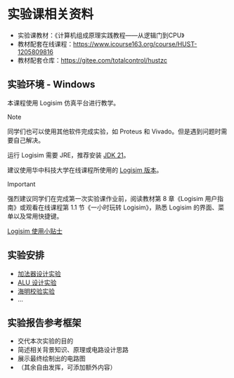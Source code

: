 # 实验课相关资料

* 实验课教材：《计算机组成原理实践教程——从逻辑门到CPU》
* 教材配套在线课程：https://www.icourse163.org/course/HUST-1205809816
* 教材配套仓库：https://gitee.com/totalcontrol/hustzc

## 实验环境 - Windows

本课程使用 Logisim 仿真平台进行教学。

> [!NOTE]
> 同学们也可以使用其他软件完成实验，如 Proteus 和 Vivado。但是遇到问题时需要自己解决。

运行 Logisim 需要 JRE，推荐安装 [JDK 21](https://www.oracle.com/java/technologies/downloads/#jdk21-windows)。

建议使用华中科技大学在线课程所使用的 [Logisim 版本](https://gitee.com/totalcontrol/hustzc/blob/master/%E9%A2%84%E8%A3%85%E8%BD%AF%E4%BB%B6/logisim-hust-20200118.exe)。

> [!IMPORTANT]
> 强烈建议同学们在完成第一次实验课作业前，阅读教材第 8 章《Logisim 用户指南》或观看在线课程第 1.1 节《一小时玩转 Logisim》，熟悉 Logisim 的界面、菜单以及常用快捷键。

[Logisim 使用小贴士](./tips.md)

## 实验安排

* [加法器设计实验](./adder.md)
* [ALU 设计实验](./arithmetic-logical-unit.md)
* [海明校验实验](./hamming-code.md)
* ...

## 实验报告参考框架

* 交代本次实验的目的
* 简述相关背景知识、原理或电路设计思路
* 展示最终绘制出的电路图
* （其余自由发挥，可添加额外内容）
